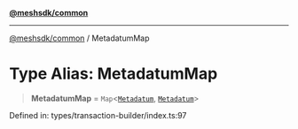 [**@meshsdk/common**](../README.md)

***

[@meshsdk/common](../globals.md) / MetadatumMap

# Type Alias: MetadatumMap

> **MetadatumMap** = `Map`\<[`Metadatum`](Metadatum.md), [`Metadatum`](Metadatum.md)\>

Defined in: types/transaction-builder/index.ts:97
